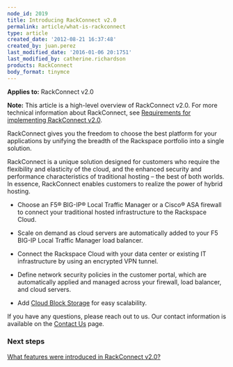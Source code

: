 ```yaml
---
node_id: 2019
title: Introducing RackConnect v2.0
permalink: article/what-is-rackconnect
type: article
created_date: '2012-08-21 16:37:48'
created_by: juan.perez
last_modified_date: '2016-01-06 20:1751'
last_modified_by: catherine.richardson
products: RackConnect
body_format: tinymce
---
```


**Applies to:** RackConnect v2.0

**Note:** This article is a high-level overview of RackConnect v2.0. For
more technical information about RackConnect, see [Requirements for
implementing RackConnect
v2.0](http://www.rackspace.com/knowledge_center/article/what-are-the-requirements-for-implementing-rackconnect-v20).

RackConnect gives you the freedom to choose the best platform for your
applications by unifying the breadth of the Rackspace portfolio into a
single solution.

RackConnect is a unique solution designed for customers who require the
flexibility and elasticity of the cloud, and the enhanced security and
performance characteristics of traditional hosting &ndash; the best of both
worlds. In essence, RackConnect enables customers to realize the power
of hybrid hosting.

-   Choose an F5&reg; BIG-IP&reg; Local Traffic Manager or a Cisco&reg; ASA firewall
    to connect your traditional hosted infrastructure to the Rackspace
    Cloud.

-   Scale on demand as cloud servers are automatically added to your F5
    BIG-IP Local Traffic Manager load balancer.

-   Connect the Rackspace Cloud with your data center or existing IT
    infrastructure by using an encrypted VPN tunnel. 

-   Define network security policies in the customer portal, which are
    automatically applied and managed across your firewall, load
    balancer, and cloud servers.

-   Add [Cloud Block
    Storage](http://www.rackspace.com/cloud/block-storage/) for easy
    scalability.

If you have any questions, please reach out to us. Our contact
information is available on the [Contact
Us](http://www.rackspace.com/knowledge_center/support) page.

### Next steps

[What features were introduced in RackConnect
v2.0?](https://www.rackspace.com/knowledge_center/article/what-features-were-introduced-in-rackconnect-v20)

